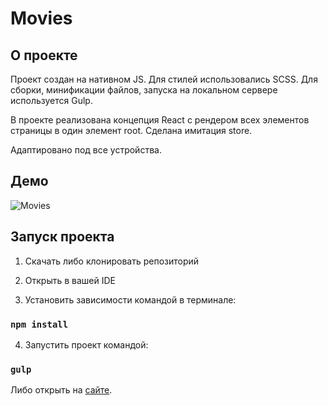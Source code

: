 # Movies

## О проекте

Проект создан на нативном JS. Для стилей использовались SCSS. Для сборки, минификации файлов, запуска на локальном сервере используется Gulp.

В проекте реализована концепция React с рендером всех элементов страницы в один элемент root. Сделана имитация store.

Адаптировано под все устройства.

## Демо

![Movies](https://user-images.githubusercontent.com/72670840/217633467-ccff3b8d-0ab2-4e8f-8c39-53855cc37d62.gif)

## Запуск проекта

1. Скачать либо клонировать репозиторий

2. Открыть в вашей IDE

3. Установить зависимости командой в терминале:

### `npm install`

4. Запустить проект командой:

### `gulp`

Либо открыть на [сайте](https://www.mikhailvoevodin.ru/movies/index.html).
